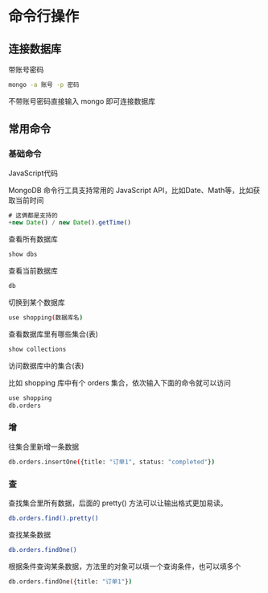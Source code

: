 # 命令行操作 

## 连接数据库

带账号密码

```bash
mongo -a 账号 -p 密码
```

不带账号密码直接输入 mongo 即可连接数据库

## 常用命令

### 基础命令

JavaScript代码

MongoDB 命令行工具支持常用的 JavaScript API，比如Date、Math等，比如获取当前时间

```js
# 这俩都是支持的
+new Date() / new Date().getTime()
```

查看所有数据库

```bash
show dbs
```

查看当前数据库

```bash
db
```

切换到某个数据库

```bash
use shopping(数据库名)
```

查看数据库里有哪些集合(表)

```bash
show collections
```

访问数据库中的集合(表)

比如 shopping 库中有个 orders 集合，依次输入下面的命令就可以访问

```bash
use shopping
db.orders
```

### 增

往集合里新增一条数据

```bash
db.orders.insertOne({title: "订单1", status: "completed"})
```

### 查

查找集合里所有数据，后面的 pretty() 方法可以让输出格式更加易读。

```bash
db.orders.find().pretty()
```

查找某条数据

```bash
db.orders.findOne()
```

根据条件查询某条数据，方法里的对象可以填一个查询条件，也可以填多个

```bash
db.orders.findOne({title: "订单1"})
```

